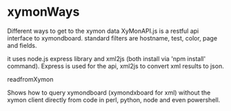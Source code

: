 # xymonWays
Different ways to get to the xymon data
XyMonAPI.js is a restful api interface to xymondboard. standard filters are hostname, test, color, page and fields.

it uses node.js express library and xml2js (both install via 'npm install' command). Express is used for the api, xml2js to convert xml results to json.

readfromXymon 

Shows how to query xymondboard (xymondxboard for xml) without the xymon client directly from code in perl, python, node and even powershell.
